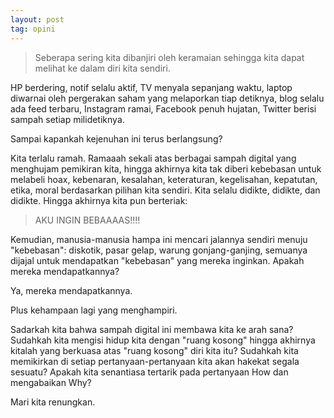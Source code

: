 ```yaml
---
layout: post
tag: opini
---
```


> Seberapa sering kita dibanjiri oleh keramaian sehingga kita dapat melihat ke dalam diri kita sendiri.

HP berdering, notif selalu aktif, TV menyala sepanjang waktu, laptop diwarnai oleh pergerakan saham yang melaporkan tiap detiknya, blog selalu ada feed terbaru, Instagram ramai, Facebook penuh hujatan, Twitter berisi sampah setiap milidetiknya.

Sampai kapankah kejenuhan ini terus berlangsung?

Kita terlalu ramah. Ramaaah sekali atas berbagai sampah digital yang menghujam pemikiran kita, hingga akhirnya kita tak diberi kebebasan untuk melabeli hoax, kebenaran, kesalahan, keteraturan, kegelisahan, kepatutan, etika, moral berdasarkan pilihan kita sendiri. Kita selalu didikte, didikte, dan didikte. Hingga akhirnya kita pun berteriak:

> AKU INGIN BEBAAAAS!!!!

Kemudian, manusia-manusia hampa ini mencari jalannya sendiri menuju "kebebasan": diskotik, pasar gelap, warung gonjang-ganjing, semuanya dijajal untuk mendapatkan "kebebasan" yang mereka inginkan. Apakah mereka mendapatkannya?

Ya, mereka mendapatkannya.

Plus kehampaan lagi yang menghampiri.

Sadarkah kita bahwa sampah digital ini membawa kita ke arah sana? Sudahkah kita mengisi hidup kita dengan "ruang kosong" hingga akhirnya kitalah yang berkuasa atas "ruang kosong" diri kita itu? Sudahkah kita memikirkan di setiap pertanyaan-pertanyaan kita akan hakekat segala sesuatu? Apakah kita senantiasa tertarik pada pertanyaan How dan mengabaikan Why?

Mari kita renungkan.